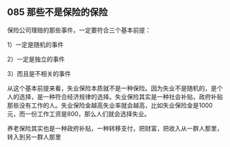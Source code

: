 ## 085 那些不是保险的保险

保险公司理赔的那些事件，一定要符合三个基本前提：

1）一定是随机的事件

2）一定是独立的事件

3）而且是不相关的事件

从这个基本前提来看，失业保险本质就不是一种保险。因为失业不是随机的，是个人的选择，是一种符合经济规律的选择。失业保险其实是一种社会补贴，政府补贴那些没有工作的人。失业保险金越高失业率就会越高，比如失业保险金是1000元，而一份工作工资是800，那么人们就会选择失业。

养老保险其实也是一种政府补贴，一种转移支付，把财富，把收入从一群人那里，转入到另一群人那里
